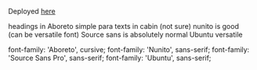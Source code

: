 Deployed [here](http://ayush8.me/)


headings in Aboreto
simple para texts in cabin (not sure)
nunito is good (can be versatile font)
Source sans is absolutely normal
Ubuntu versatile

font-family: 'Aboreto', cursive;
font-family: 'Nunito', sans-serif;
font-family: 'Source Sans Pro', sans-serif;
font-family: 'Ubuntu', sans-serif;